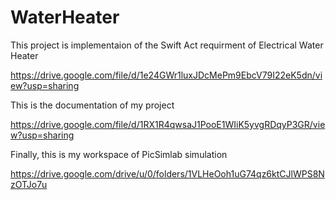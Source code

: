 # WaterHeater
This project is implementaion of the Swift Act requirment of Electrical Water Heater 

https://drive.google.com/file/d/1e24GWr1luxJDcMePm9EbcV79I22eK5dn/view?usp=sharing




This is the documentation of my project

https://drive.google.com/file/d/1RX1R4qwsaJ1PooE1WIiK5yvgRDqyP3GR/view?usp=sharing


Finally, this is my workspace of PicSimlab simulation

https://drive.google.com/drive/u/0/folders/1VLHeOoh1uG74qz6ktCJlWPS8NzOTJo7u
